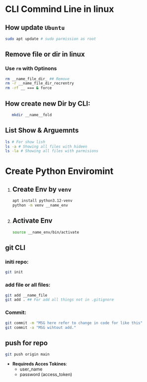 # **CLI Commind Line in linux**
## **How update `Ubuntu`**
``` bash
sudo apt update # sudo parmission as root 
```
## **Remove file or dir in linux**
### **Use `rm` with Optinons**
```bash
rm __name_file_dir_ ## Remove
rm -r __name_file_dir_recrentry
rm -rf __ === & force
```
## **How create new Dir by CLI**:
```bash
   mkdir __name__fold
```
## **List Show & Arguemnts**
```bash 
ls # For show lish
ls -a # Showing all files with hideen
ls -la # Showing all files with parmisions
```
# **Create Python Enviromint**
1. ## **Create Env by `venv`**
   ``` bash
   apt install python3.12-venv
   python -m venv __name_env
   ```
2. ## **Activate Env**
   ```bash
   source __name_env/bin/activate
   ```
## **git CLI**
### **initi** repo:
```bash
git init
```
### **add file or all files**:
```bash
git add __name_file
git add . ## For add all things not in .gitignore
```
### **Commit**:
```bash
git commit -m "MSG here refer to change in code for like this"
git commit -a "MSG wihtout add."
```
## **push for repo**
```bash
git push origin main
```
- **Requireds Acces Tokines**:
   - user_name
   - password (access_token)